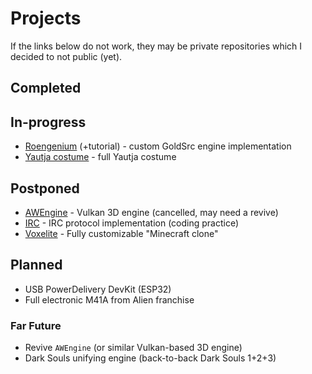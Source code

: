 # Projects

If the links below do not work, they may be private repositories which I decided to not public (yet).

## Completed

## In-progress

- [Roengenium](https://github.com/AbitTheGray/Roentgenium) (+tutorial) - custom GoldSrc engine implementation
- [Yautja costume](https://github.com/AbitTheGray/Yautja) - full Yautja costume

## Postponed

- [AWEngine](https://github.com/graymadness/AWEngine) - Vulkan 3D engine (cancelled, may need a revive)
- [IRC](https://github.com/AbitTheGray/IRC) - IRC protocol implementation (coding practice)
- [Voxelite](https://github.com/voxelite) - Fully customizable "Minecraft clone"

## Planned

- USB PowerDelivery DevKit (ESP32)
- Full electronic M41A from Alien franchise

### Far Future

- Revive `AWEngine` (or similar Vulkan-based 3D engine)
- Dark Souls unifying engine (back-to-back Dark Souls 1+2+3)
